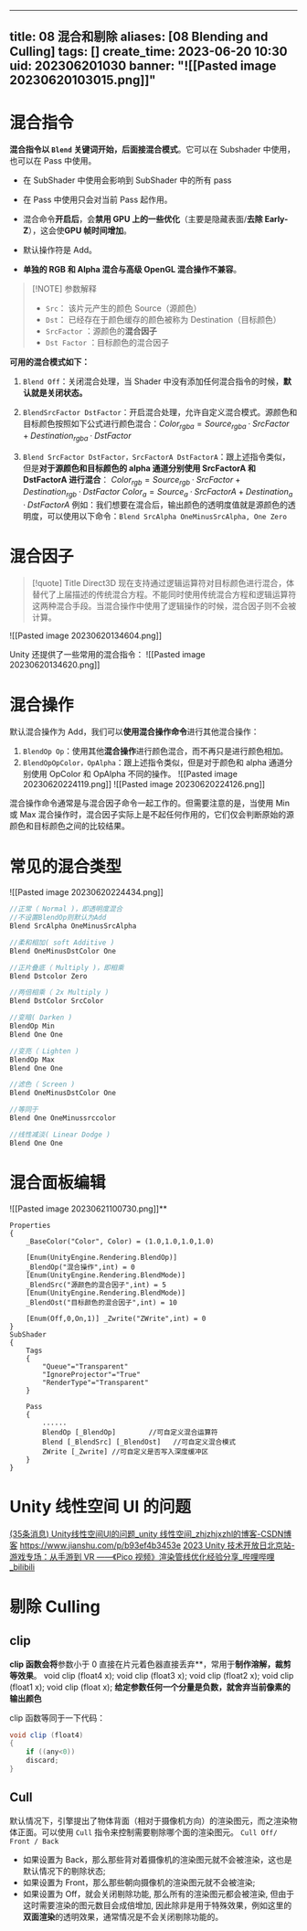 
---
title: 08 混合和剔除
aliases: [08 Blending and Culling]
tags: []
create_time: 2023-06-20 10:30
uid: 202306201030
banner: "![[Pasted image 20230620103015.png]]"
---
# 混合指令
**混合指令以 `Blend` 关键词开始，后面接混合模式**。它可以在 Subshader 中使用，也可以在 Pass 中使用。
- 在 SubShader 中使用会影响到 SubShader 中的所有 pass
- 在 Pass 中使用只会对当前 Pass 起作用。

-   混合命令**开启后**，会**禁用 GPU 上的一些优化**（主要是隐藏表面/**去除 Early-Z**），这会使**GPU 帧时间增加**。
-   默认操作符是 Add。
-   **单独的 RGB 和 Alpha 混合与高级 OpenGL 混合操作不兼容**。

> [!NOTE] 参数解释
>  - `Src`： 该片元产生的颜色 Source（源颜色）
   >-  `Dst`： 已经存在于颜色缓存的颜色被称为 Destination（目标颜色）
   >- `SrcFactor` ：源颜色的**混合因子**
   >- `Dst Factor` ：目标颜色的混合因子

**可用的混合模式如下：**
1.  `Blend Off`：关闭混合处理，当 Shader 中没有添加任何混合指令的时候，**默认就是关闭状态。**

2.  `BlendSrcFactor DstFactor`：开启混合处理，允许自定义混合模式。源颜色和目标颜色按照如下公式进行颜色混合：$Color_{rgba}=Source_{rgba}·SrcFactor+Destination_{rgba}·DstFactor$

3.  `Blend SrcFactor DstFactor，SrcFactorA DstFactorA`：跟上述指令类似，但是**对于源颜色和目标颜色的 alpha 通道分别使用 SrcFactorA 和 DstFactorA 进行混合**：
$Color_{rgb}=Source_{rgb}·SrcFactor+Destination_{rgb}·DstFactor$
$Color_a=Source_a·SrcFactorA+Destination_a·DstFactorA$
例如：我们想要在混合后，输出颜色的透明度值就是源颜色的透明度，可以使用以下命令：`Blend SrcAlpha OneMinusSrcAlpha, One Zero`

# 混合因子

> [!quote] Title
>Direct3D 现在支持通过逻辑运算符对目标颜色进行混合，体替代了上届描述的传统混合方程。不能同时使用传统混合方程和逻辑运算符这两种混合手段。当混合操作中使用了逻辑操作的时候，混合因子则不会被计算。

![[Pasted image 20230620134604.png]]

Unity 还提供了一些常用的混合指令：
![[Pasted image 20230620134620.png]]

# 混合操作
默认混合操作为 Add，我们可以**使用混合操作命令**进行其他混合操作：
1. `BlendOp Op`：使用其他**混合操作**进行颜色混合，而不再只是进行颜色相加。
2. `BlendOpOpColor，OpAlpha`：跟上述指令类似，但是对于颜色和 alpha 通道分别使用 OpColor 和 OpAlpha 不同的操作。
![[Pasted image 20230620224119.png]]
![[Pasted image 20230620224126.png]]

混合操作命令通常是与混合因子命令一起工作的。但需要注意的是，当使用 Min 或 Max 混合操作时，混合因子实际上是不起任何作用的，它们仅会判断原始的源颜色和目标颜色之间的比较结果。

# 常见的混合类型
![[Pasted image 20230620224434.png]]
```cs
//正常（ Normal )，即透明度混合
//不设置BlendOp则默认为Add
Blend SrcAlpha OneMinusSrcAlpha

//柔和相加( soft Additive )
Blend OneMinusDstColor One

//正片叠底（ Multiply )，即相乘
Blend Dstcolor Zero

//两倍相乘（ 2x Multiply )
Blend DstColor SrcColor

//变暗( Darken )
BlendOp Min
Blend One One

//变亮（ Lighten )
BlendOp Max
Blend One One

//滤色（ Screen )
Blend OneMinusDstColor One

//等同于
Blend One OneMinussrccolor

//线性减淡( Linear Dodge )
Blend One One

```
# 混合面板编辑
![[Pasted image 20230621100730.png]]**
```less
Properties  
{  
    _BaseColor("Color", Color) = (1.0,1.0,1.0,1.0)
    
    [Enum(UnityEngine.Rendering.BlendOp)]  
    _BlendOp("混合操作",int) = 0  
    [Enum(UnityEngine.Rendering.BlendMode)]  
    _BlendSrc("源颜色的混合因子",int) = 5  
    [Enum(UnityEngine.Rendering.BlendMode)]  
    _BlendOst("目标颜色的混合因子",int) = 10
    
    [Enum(Off,0,On,1)] _Zwrite("ZWrite",int) = 0
}
SubShader  
{
    Tags  
    {  
        "Queue"="Transparent"  
        "IgnoreProjector"="True"  
        "RenderType"="Transparent"  
    }
    
    Pass  
    {
        ......
        BlendOp [_BlendOp]        //可自定义混合运算符  
        Blend [_BlendSrc] [_BlendOst]   //可自定义混合模式
        ZWrite [_Zwrite] //可自定义是否写入深度缓冲区
    }
}
```
# Unity 线性空间 UI 的问题
[(35条消息) Unity线性空间UI的问题_unity 线性空间_zhjzhjxzhl的博客-CSDN博客](https://blog.csdn.net/zhjzhjxzhl/article/details/119917984)
https://www.jianshu.com/p/b93ef4b3453e
[2023 Unity 技术开放日北京站-游戏专场：从手游到 VR ——《Pico 视频》渲染管线优化经验分享_哔哩哔哩_bilibili](https://www.bilibili.com/video/BV1No4y1E7DV/?spm_id_from=333.1007.tianma.2-2-5.click&vd_source=9d1c0e05a6ea12167d6e82752c7bc22a)
# 剔除 Culling
## clip
**clip 函数会将**参数小于 0 直接在片元着色器直接丢弃**，常用于**制作溶解，裁剪等效果**。
 void clip (float4 x); void clip (float3 x); void clip (float2 x); void clip (float1 x); void clip (float x);
 **给定参数任何一个分量是负数，就舍弃当前像素的输出颜色**
 
 clip 函数等同于一下代码：
 ```cs
 void clip (float4)
 {
     if ((any<0))
     discard;
 }
```

## Cull
默认情况下，引擎提出了物体背面（相对于摄像机方向）的渲染图元，而之渲染物体正面。可以使用 `Cull` 指令来控制需要剔除哪个面的渲染图元。
`Cull Off/ Front / Back`

- 如果设置为 Back，那么那些背对着摄像机的渲染图元就不会被渲染，这也是默认情况下的剔除状态; 
- 如果设置为 Front，那么那些朝向摄像机的渲染图元就不会被渲染; 
- 如果设置为 Off，就会关闭剔除功能, 那么所有的渲染图元都会被渲染, 但由于这时需要渲染的图元数目会成倍增加, 因此除非是用于特殊效果，例如这里的**双面渲染**的透明效果，通常情况是不会关闭剔除功能的。





